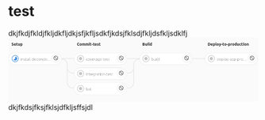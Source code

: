 # test
dkjfkdjfkldjfkljdkfljdkjsfjkfljsdkfjkdsjfklsdjfkljdsfkljsdklfj
<img src="./images/image.png">
dkjfkdsjfksjfklsjdfkljsffsjdl
